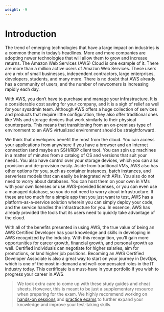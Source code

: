 ```yaml
---
weight: -9
---
```


# Introduction

The trend of emerging technologies that have a large impact on industries is a common theme in today’s headlines. More and more companies are adopting newer technologies that will allow them to grow and increase returns. The Amazon Web Services (AWS) Cloud is one example of it. There are more than a million active users of Amazon Web Services. These users are a mix of small businesses, independent contractors, large enterprises, developers, students, and many more. There is no doubt that AWS already has a community
of users, and the number of newcomers is increasing rapidly each day.

With AWS, you don’t have to purchase and manage your infrastructure. It is a considerable cost saving for your company, and it is a sigh of relief as well for your sysadmin team. Although AWS offers a huge collection of services and products that require little configuration, they also offer traditional ones like VMs and storage devices that work similarly to their physical counterparts. This means that transitioning from an on-premises type of environment to an AWS virtualized environment should be straightforward.

We think that developers benefit the most from the cloud. You can access your applications from anywhere if you have a browser and an Internet connection (and maybe an SSH/RDP client too). You can spin up machines in a matter of minutes from a catalog of OS and versions that suit your needs. You also have control over your storage devices, which you can also provision and de-provision easily. Aside from traditional VMs, AWS also has other options for you, such as container instances, batch instances, and serverless models that can easily be integrated with APIs. You also do not need to worry about databases. You can host them on your own in VMs with your own licenses or use AWS-provided licenses, or you can even use a managed database, so you do not need to worry about infrastructure. If these are too much for a simple app that you just want to test, AWS has a platform-as-a-service solution wherein you can simply deploy your code, and the service handles the infrastructure for you. In essence, AWS has already provided the tools that its users need to quickly take advantage of the cloud.

With all of the benefits presented in using AWS, the true value of being an AWS Certified Developer has your knowledge and skills in developing in AWS recognized by the industry. With this recognition, you’ll gain more opportunities for career growth, financial growth, and personal growth as well. Certified individuals can negotiate for higher salaries, aim for promotions, or land higher job positions. Becoming an AWS Certified Developer Associate is also a great way to start on your journey in DevOps, which is one of the most in-demand and well-compensated roles in the IT industry today. This certificate is a must-have in your portfolio if you wish to progress your career in AWS.

> We took extra care to come up with these study guides and cheat sheets. However, this is meant to be  just a supplementary resource when preparing for the exam. We highly recommend working on [hands-on sessions](https://portal.tutorialsdojo.com/product/aws-certified-developer-associate-video-course/) and [practice exams](https://portal.tutorialsdojo.com/courses/aws-certified-developer-associate-practice-exams/) to further expand your knowledge and improve your test-taking skills.

